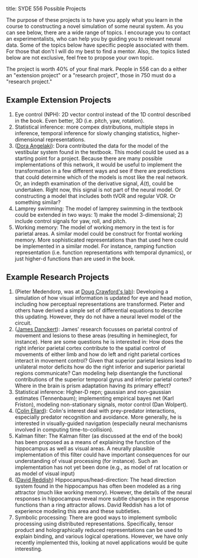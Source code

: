 title: SYDE 556 Possible Projects

The purpose of these projects is to have you apply what you learn in the
course to constructing a novel simulation of some neural system. As you can
see below, there are a wide range of topics. I encourage you to contact an
experimentalists, who can help you by guiding you to relevant neural data.
Some of the topics below have specific people associated with them. For those
that don't I will do my best to find a mentor. Also, the topics listed below
are not exclusive, feel free to propose your own topic.

The project is worth 40% of your final mark. People in 556 can do a either an 
"extension project" or a "research project", those in 750 must do a "research project."

## Example Extension Projects

1. Eye control (NPH): 2D vector control instead of the 1D control described in the book. Even better, 3D (i.e. pitch, yaw, rotation).
2. Statistical inference: more compex distributions, multiple steps in inference, temporal inference for slowly changing statistics, higher-dimensional representations.
3. ([Dora Angelaki](http://thalamus.wustl.edu/Neuroweb/angelaki.htm)): Dora contributed the data for the model of the vestibular system found in the textbook. This model could be used as a starting point for a project. Because there are many possible implementations of this network, it would be useful to implement the transformation in a few different ways and see if there are predictions that could determine which of the models is most like the real network. Or, an indepth examination of the derivative signal, $\dot{A}(t)$, could be undertaken. Right now, this signal is not part of the neural model. Or constructing a model that includes both tVOR and regular VOR. Or something similar?
4. Lamprey swimming: The model of lamprey swimming in the textbook could be extended in two ways: 1) make the model 3-dimensional; 2) include control signals for yaw, roll, and pitch.
5. Working memory: The model of working memory in the text is for parietal areas. A similar model could be construct for frontal working memory. More sophisticated representations than that used here could be implemented in a similar model. For instance, ramping function representation (i.e. function representations with temporal dynamics), or just higher-d functions than are used in the book.

## Example Research Projects

1. (Pieter Medendorp, was at [Doug Crawford's lab](http://www.yorku.ca/jdc/)): Developing a simulation of how visual information is updated for eye and head motion, including how perceptual representations are transformed. Pieter and others have derived a simple set of differential equations to describe this updating. However, they do not have a neural level model of the circuit.
2. ([James Danckert](http://watarts.uwaterloo.ca/~jdancker/)): James' research focusses on parietal control of movement and lesions to these areas (resulting in hemineglect, for instance). Here are some questions he is interested in: How does the right inferior parietal cortex contribute to the spatial control of movements of either limb and how do left and right parietal cortices interact in movement control? Given that superior parietal lesions lead to unilateral motor deficits how do the right inferior and superior parietal regions communicate? Can modeling help disentangle the functional contributions of the superior temporal gyrus and inferior parietal cortex? Where in the brain is prism adaptation having its primary effect?
3. Statistical inference: Higher-D repn; gaussian and non-gaussian estimates (Tennenbaum); implementing empirical bayes net (Karl Friston), modeling non-stationary signals, motor control (Dan Wolpert).
4. ([Colin Ellard](http://www.arts.uwaterloo.ca/~cellard/)): Colin's interest deal with prey-predator interactions, especially predator recognition and avoidance. More generally, he is interested in visually-guided navigation (especially neural mechanisms involved in computing time-to-collision).
5. Kalman filter: The Kalman filter (as discussed at the end of the book) has been proposed as a means of explaining the function of the hippocampus as well as visual areas. A neurally plausible implementation of this filter could have important consequences for our understanding of visual processing (for instance). Such an implementation has not yet been done (e.g., as model of rat location or as model of visual input)
6. ([David Reddish](http://www.neurosci.umn.edu/faculty/redish.html)) Hippocampus/head-direction: The head direction system found in the hippocampus has often been modeled as a ring attractor (much like working memory). However, the details of the neural responses in hippocampus reveal more subtle changes in the response functions than a ring attractor allows. David Reddish has a lot of experience modeling this area and these subtleties.
7. Symbolic processing: There are good ways to implement symbolic processing using distributed representations. Specifically, tensor product and holographically reduced representations can be used to explain binding, and various logical operations. However, we have only recently implemented this, looking at novel applications would be quite interesting.
